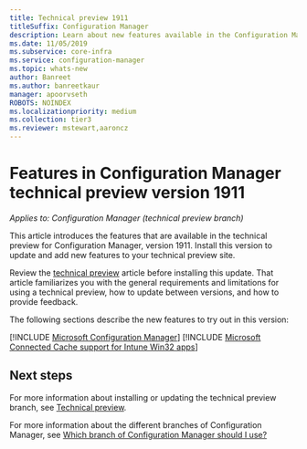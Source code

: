 ```yaml
---
title: Technical preview 1911
titleSuffix: Configuration Manager
description: Learn about new features available in the Configuration Manager technical preview branch version 1911.
ms.date: 11/05/2019
ms.subservice: core-infra
ms.service: configuration-manager
ms.topic: whats-new
author: Banreet
ms.author: banreetkaur
manager: apoorvseth
ROBOTS: NOINDEX
ms.localizationpriority: medium
ms.collection: tier3
ms.reviewer: mstewart,aaroncz 
---
```


# Features in Configuration Manager technical preview version 1911

*Applies to: Configuration Manager (technical preview branch)*

This article introduces the features that are available in the technical preview for Configuration Manager, version 1911. Install this version to update and add new features to your technical preview site.

Review the [technical preview](../technical-preview.md) article before installing this update. That article familiarizes you with the general requirements and limitations for using a technical preview, how to update between versions, and how to provide feedback.

The following sections describe the new features to try out in this version:

<!-- [!INCLUDE [Example feature name](includes/1911/1234567.md)] -->

[!INCLUDE [Microsoft Configuration Manager](includes/1911/4960084.md)]
[!INCLUDE [Microsoft Connected Cache support for Intune Win32 apps](includes/1911/5032900.md)]

<!--
## General known issues

[!INCLUDE [Hardware inventory reports](includes/1911/known-issue-osd.md)]
-->

## Next steps

For more information about installing or updating the technical preview branch, see [Technical preview](../technical-preview.md).

For more information about the different branches of Configuration Manager, see [Which branch of Configuration Manager should I use?](../../understand/which-branch-should-i-use.md)
